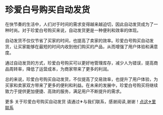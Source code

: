 # 珍爱白号购买自动发货

在快节奏的生活中，人们对于时间的需求变得越来越迫切，因此自动发货成为了一种时尚。对于珍爱白号购买来说，自动发货更是一种便利和效率的体现。

自动发货不仅仅节省了买家的时间，也提高了卖家的效率。珍爱白号购买自动发货，让买家能够在最短的时间内收到他们购买的产品，从而增强了用户体验和满意度。

通过自动发货的方式，珍爱白号购买可以更好地管理库存，减少人为错误，提高商品周转率，降低了运营成本，为商家带来了更多的利润。

总的来说，珍爱白号购买自动发货，不仅提高了交易效率，也提升了用户体验，为买家和卖家双方带来了更多的便利和利益。在未来的发展中，珍爱白号购买将继续致力于提供更加便捷、高效的服务，满足用户不断提升的需求。

更多 关于珍爱白号购买自动发货 请通过✈与我们联系，感谢阅读,谢谢！[点这✈里联系](https://b.k02.cc)